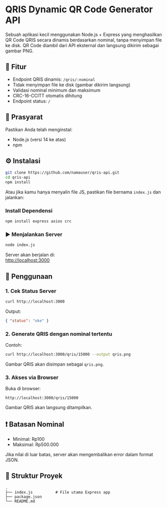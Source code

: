 # QRIS Dynamic QR Code Generator API

Sebuah aplikasi kecil menggunakan Node.js + Express yang menghasilkan QR Code QRIS secara dinamis berdasarkan nominal, tanpa menyimpan file ke disk. QR Code diambil dari API eksternal dan langsung dikirim sebagai gambar PNG.

## 🚀 Fitur

- Endpoint QRIS dinamis: `/qris/:nominal`
- Tidak menyimpan file ke disk (gambar dikirim langsung)
- Validasi nominal minimum dan maksimum
- CRC-16-CCITT otomatis dihitung
- Endpoint status: `/`

## 🧾 Prasyarat

Pastikan Anda telah menginstal:

- Node.js (versi 14 ke atas)
- npm

## ⚙️ Instalasi

```bash
git clone https://github.com/namauser/qris-api.git
cd qris-api
npm install
```

Atau jika kamu hanya menyalin file JS, pastikan file bernama `index.js` dan jalankan:

### Install Dependensi

```bash
npm install express axios crc
```

### ▶️ Menjalankan Server

```bash
node index.js
```

Server akan berjalan di:  
[http://localhost:3000](http://localhost:3000)

## 📌 Penggunaan

### 1. Cek Status Server

```bash
curl http://localhost:3000
```

Output:
```json
{ "status": "oke" }
```

### 2. Generate QRIS dengan nominal tertentu

Contoh:

```bash
curl http://localhost:3000/qris/15000 --output qris.png
```

Gambar QRIS akan disimpan sebagai `qris.png`.

### 3. Akses via Browser

Buka di browser:

```
http://localhost:3000/qris/15000
```

Gambar QRIS akan langsung ditampilkan.

## ❗ Batasan Nominal

- Minimal: Rp100  
- Maksimal: Rp500.000  

Jika nilai di luar batas, server akan mengembalikan error dalam format JSON.

## 📂 Struktur Proyek

```
.
├── index.js          # File utama Express app
├── package.json
└── README.md
```
